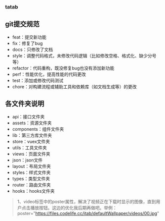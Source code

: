 ### tatab

## git提交规范
- feat：提交新功能
- fix：修复了bug
- docs：只修改了文档
- style：调整代码格式，未修改代码逻辑（比如修改空格、格式化、缺少分号等）
- refactor：代码重构，既没修复bug也没有添加新功能
- perf：性能优化，提高性能的代码更改
- test：添加或修改代码测试
- chore：对构建流程或辅助工具和依赖库（如文档生成等）的更改

## 各文件夹说明
- api：接口文件夹
- assets：资源文件夹
- components：组件文件夹
- lib：第三方库文件夹
- store：vuex文件夹
- utils：工具文件夹
- views：页面文件夹
- json：json文件
- layout：布局文件夹
- styles：样式文件夹
- types：类型文件夹
- router：路由文件夹
- hooks：hooks文件夹

> 1、video标签中的poster属性，解决了视频正在下载时显示的图像，直到用户点击播放按钮。这边的优化我后期再做吧。举例：poster="https://files.codelife.cc/itab/defaultWallpaper/videos/00.jpg"
